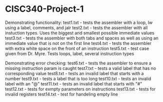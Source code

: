 # CISC340-Project-1
Demonstrating functionality:
test1.txt - tests the assembler with a loop, lw using a label, comments, and jalr
test2.txt - tests the assembler with all instuction types. Uses the biggest and smallest possible immediate values
test3.txt - tests the assembler with both tabs and spaces as well as using an immediate value that is not on the first line
test4.txt - tests the assembler with extra white space on the front of an instruction
test5.txt - test case given from Dr. Myre. Tests loops, label, several instruction types

Demonstrating error checking:
test6.txt - tests the assembler to ensure a missing instruction param is caught
test7.txt - tests a valid label that has no corresponding value
test8.txt - tests an invalid label that starts with a number
test9.txt - tests a label that is too long
test10.txt - tests an invalid label with an "@"
test11.txt - tests an invalid label that starts with "#"
test12.txt - tests for exmpty parameters on instructions
test13.txt - tests for invalid registers
test14.txt - test for handeling empty line